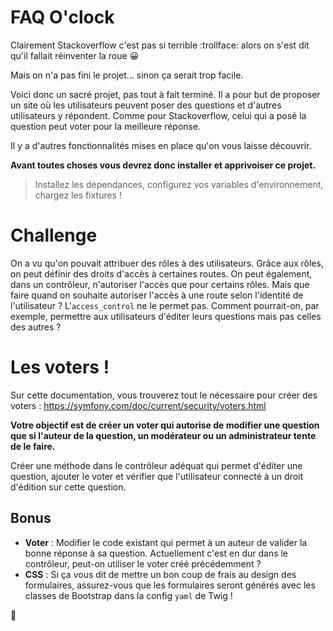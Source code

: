 # FAQ O'clock

Clairement Stackoverflow c'est pas si terrible :trollface: alors on s'est dit qu'il fallait réinventer la roue :grinning:

Mais on n'a pas fini le projet… sinon ça serait trop facile.

Voici donc un sacré projet, pas tout à fait terminé. Il a pour but de proposer un site où les utilisateurs peuvent poser des questions et d'autres utilisateurs y répondent. Comme pour Stackoverflow, celui qui a posé la question peut voter pour la meilleure réponse.

Il y a d'autres fonctionnalités mises en place qu'on vous laisse découvrir.

**Avant toutes choses vous devrez donc installer et apprivoiser ce projet.**

> Installez les dépendances, configurez vos variables d'environnement, chargez les fixtures !

# Challenge

On a vu qu'on pouvait attribuer des rôles à des utilisateurs. Grâce aux rôles, on peut définir des droits d'accès à certaines routes. On peut également, dans un contrôleur, n'autoriser l'accès que pour certains rôles. Mais que faire quand on souhaite autoriser l'accès à une route selon l'identité de l'utilisateur ? L'`access_control` ne le permet pas. Comment pourrait-on, par exemple, permettre aux utilisateurs d'éditer leurs questions mais pas celles des autres ?

# Les voters !

Sur cette documentation, vous trouverez tout le nécessaire pour créer des voters : https://symfony.com/doc/current/security/voters.html

**Votre objectif est de créer un voter qui autorise de modifier une question que si l'auteur de la question, un modérateur ou un administrateur tente de le faire.**

Créer une méthode dans le contrôleur adéquat qui permet d'éditer une question, ajouter le voter et vérifier que l'utilisateur connecté à un droit d'édition sur cette question.

## Bonus

- **Voter** : Modifier le code existant qui permet à un auteur de valider la bonne réponse à sa question. Actuellement c'est en dur dans le contrôleur, peut-on utiliser le voter créé précédemment ?
- **CSS** : Si ça vous dit de mettre un bon coup de frais au design des formulaires, assurez-vous que les formulaires seront générés avec les classes de Bootstrap dans la config `yaml` de Twig !

:tada:
